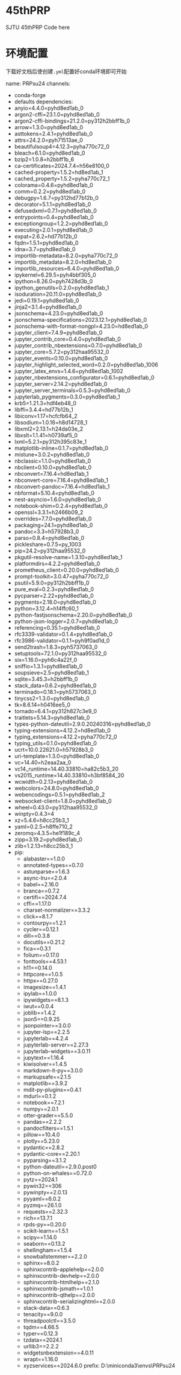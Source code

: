 # 45thPRP
SJTU 45thPRP Code here

# 环境配置
下载好文档后使创建`.yml`配置好conda环境即可开始


name: PRPsu24
channels:
  - conda-forge
  - defaults
dependencies:
  - anyio=4.4.0=pyhd8ed1ab_0
  - argon2-cffi=23.1.0=pyhd8ed1ab_0
  - argon2-cffi-bindings=21.2.0=py312h2bbff1b_0
  - arrow=1.3.0=pyhd8ed1ab_0
  - asttokens=2.4.1=pyhd8ed1ab_0
  - attrs=24.2.0=pyh71513ae_0
  - beautifulsoup4=4.12.3=pyha770c72_0
  - bleach=6.1.0=pyhd8ed1ab_0
  - bzip2=1.0.8=h2bbff1b_6
  - ca-certificates=2024.7.4=h56e8100_0
  - cached-property=1.5.2=hd8ed1ab_1
  - cached_property=1.5.2=pyha770c72_1
  - colorama=0.4.6=pyhd8ed1ab_0
  - comm=0.2.2=pyhd8ed1ab_0
  - debugpy=1.6.7=py312hd77b12b_0
  - decorator=5.1.1=pyhd8ed1ab_0
  - defusedxml=0.7.1=pyhd8ed1ab_0
  - entrypoints=0.4=pyhd8ed1ab_0
  - exceptiongroup=1.2.2=pyhd8ed1ab_0
  - executing=2.0.1=pyhd8ed1ab_0
  - expat=2.6.2=hd77b12b_0
  - fqdn=1.5.1=pyhd8ed1ab_0
  - idna=3.7=pyhd8ed1ab_0
  - importlib-metadata=8.2.0=pyha770c72_0
  - importlib_metadata=8.2.0=hd8ed1ab_0
  - importlib_resources=6.4.0=pyhd8ed1ab_0
  - ipykernel=6.29.5=pyh4bbf305_0
  - ipython=8.26.0=pyh7428d3b_0
  - ipython_genutils=0.2.0=pyhd8ed1ab_1
  - isoduration=20.11.0=pyhd8ed1ab_0
  - jedi=0.19.1=pyhd8ed1ab_0
  - jinja2=3.1.4=pyhd8ed1ab_0
  - jsonschema=4.23.0=pyhd8ed1ab_0
  - jsonschema-specifications=2023.12.1=pyhd8ed1ab_0
  - jsonschema-with-format-nongpl=4.23.0=hd8ed1ab_0
  - jupyter_client=7.4.9=pyhd8ed1ab_0
  - jupyter_contrib_core=0.4.0=pyhd8ed1ab_0
  - jupyter_contrib_nbextensions=0.7.0=pyhd8ed1ab_0
  - jupyter_core=5.7.2=py312haa95532_0
  - jupyter_events=0.10.0=pyhd8ed1ab_0
  - jupyter_highlight_selected_word=0.2.0=pyhd8ed1ab_1006
  - jupyter_latex_envs=1.4.6=pyhd8ed1ab_1002
  - jupyter_nbextensions_configurator=0.6.1=pyhd8ed1ab_0
  - jupyter_server=2.14.2=pyhd8ed1ab_0
  - jupyter_server_terminals=0.5.3=pyhd8ed1ab_0
  - jupyterlab_pygments=0.3.0=pyhd8ed1ab_1
  - krb5=1.21.3=hdf4eb48_0
  - libffi=3.4.4=hd77b12b_1
  - libiconv=1.17=hcfcfb64_2
  - libsodium=1.0.18=h8d14728_1
  - libxml2=2.13.1=h24da03e_2
  - libxslt=1.1.41=h0739af5_0
  - lxml=5.2.1=py312h395c83e_1
  - matplotlib-inline=0.1.7=pyhd8ed1ab_0
  - mistune=3.0.2=pyhd8ed1ab_0
  - nbclassic=1.1.0=pyhd8ed1ab_0
  - nbclient=0.10.0=pyhd8ed1ab_0
  - nbconvert=7.16.4=hd8ed1ab_1
  - nbconvert-core=7.16.4=pyhd8ed1ab_1
  - nbconvert-pandoc=7.16.4=hd8ed1ab_1
  - nbformat=5.10.4=pyhd8ed1ab_0
  - nest-asyncio=1.6.0=pyhd8ed1ab_0
  - notebook-shim=0.2.4=pyhd8ed1ab_0
  - openssl=3.3.1=h2466b09_2
  - overrides=7.7.0=pyhd8ed1ab_0
  - packaging=24.1=pyhd8ed1ab_0
  - pandoc=3.3=h57928b3_0
  - parso=0.8.4=pyhd8ed1ab_0
  - pickleshare=0.7.5=py_1003
  - pip=24.2=py312haa95532_0
  - pkgutil-resolve-name=1.3.10=pyhd8ed1ab_1
  - platformdirs=4.2.2=pyhd8ed1ab_0
  - prometheus_client=0.20.0=pyhd8ed1ab_0
  - prompt-toolkit=3.0.47=pyha770c72_0
  - psutil=5.9.0=py312h2bbff1b_0
  - pure_eval=0.2.3=pyhd8ed1ab_0
  - pycparser=2.22=pyhd8ed1ab_0
  - pygments=2.18.0=pyhd8ed1ab_0
  - python=3.12.4=h14ffc60_1
  - python-fastjsonschema=2.20.0=pyhd8ed1ab_0
  - python-json-logger=2.0.7=pyhd8ed1ab_0
  - referencing=0.35.1=pyhd8ed1ab_0
  - rfc3339-validator=0.1.4=pyhd8ed1ab_0
  - rfc3986-validator=0.1.1=pyh9f0ad1d_0
  - send2trash=1.8.3=pyh5737063_0
  - setuptools=72.1.0=py312haa95532_0
  - six=1.16.0=pyh6c4a22f_0
  - sniffio=1.3.1=pyhd8ed1ab_0
  - soupsieve=2.5=pyhd8ed1ab_1
  - sqlite=3.45.3=h2bbff1b_0
  - stack_data=0.6.2=pyhd8ed1ab_0
  - terminado=0.18.1=pyh5737063_0
  - tinycss2=1.3.0=pyhd8ed1ab_0
  - tk=8.6.14=h0416ee5_0
  - tornado=6.4.1=py312h827c3e9_0
  - traitlets=5.14.3=pyhd8ed1ab_0
  - types-python-dateutil=2.9.0.20240316=pyhd8ed1ab_0
  - typing-extensions=4.12.2=hd8ed1ab_0
  - typing_extensions=4.12.2=pyha770c72_0
  - typing_utils=0.1.0=pyhd8ed1ab_0
  - ucrt=10.0.22621.0=h57928b3_0
  - uri-template=1.3.0=pyhd8ed1ab_0
  - vc=14.40=h2eaa2aa_0
  - vc14_runtime=14.40.33810=ha82c5b3_20
  - vs2015_runtime=14.40.33810=h3bf8584_20
  - wcwidth=0.2.13=pyhd8ed1ab_0
  - webcolors=24.8.0=pyhd8ed1ab_0
  - webencodings=0.5.1=pyhd8ed1ab_2
  - websocket-client=1.8.0=pyhd8ed1ab_0
  - wheel=0.43.0=py312haa95532_0
  - winpty=0.4.3=4
  - xz=5.4.6=h8cc25b3_1
  - yaml=0.2.5=h8ffe710_2
  - zeromq=4.3.5=he1f189c_4
  - zipp=3.19.2=pyhd8ed1ab_0
  - zlib=1.2.13=h8cc25b3_1
  - pip:
      - alabaster==1.0.0
      - annotated-types==0.7.0
      - astunparse==1.6.3
      - async-lru==2.0.4
      - babel==2.16.0
      - branca==0.7.2
      - certifi==2024.7.4
      - cffi==1.17.0
      - charset-normalizer==3.3.2
      - click==8.1.7
      - contourpy==1.2.1
      - cycler==0.12.1
      - dill==0.3.8
      - docutils==0.21.2
      - fica==0.3.1
      - folium==0.17.0
      - fonttools==4.53.1
      - h11==0.14.0
      - httpcore==1.0.5
      - httpx==0.27.0
      - imagesize==1.4.1
      - ipylab==1.0.0
      - ipywidgets==8.1.3
      - iwut==0.0.4
      - joblib==1.4.2
      - json5==0.9.25
      - jsonpointer==3.0.0
      - jupyter-lsp==2.2.5
      - jupyterlab==4.2.4
      - jupyterlab-server==2.27.3
      - jupyterlab-widgets==3.0.11
      - jupytext==1.16.4
      - kiwisolver==1.4.5
      - markdown-it-py==3.0.0
      - markupsafe==2.1.5
      - matplotlib==3.9.2
      - mdit-py-plugins==0.4.1
      - mdurl==0.1.2
      - notebook==7.2.1
      - numpy==2.0.1
      - otter-grader==5.5.0
      - pandas==2.2.2
      - pandocfilters==1.5.1
      - pillow==10.4.0
      - plotly==5.23.0
      - pydantic==2.8.2
      - pydantic-core==2.20.1
      - pyparsing==3.1.2
      - python-dateutil==2.9.0.post0
      - python-on-whales==0.72.0
      - pytz==2024.1
      - pywin32==306
      - pywinpty==2.0.13
      - pyyaml==6.0.2
      - pyzmq==26.1.0
      - requests==2.32.3
      - rich==13.7.1
      - rpds-py==0.20.0
      - scikit-learn==1.5.1
      - scipy==1.14.0
      - seaborn==0.13.2
      - shellingham==1.5.4
      - snowballstemmer==2.2.0
      - sphinx==8.0.2
      - sphinxcontrib-applehelp==2.0.0
      - sphinxcontrib-devhelp==2.0.0
      - sphinxcontrib-htmlhelp==2.1.0
      - sphinxcontrib-jsmath==1.0.1
      - sphinxcontrib-qthelp==2.0.0
      - sphinxcontrib-serializinghtml==2.0.0
      - stack-data==0.6.3
      - tenacity==9.0.0
      - threadpoolctl==3.5.0
      - tqdm==4.66.5
      - typer==0.12.3
      - tzdata==2024.1
      - urllib3==2.2.2
      - widgetsnbextension==4.0.11
      - wrapt==1.16.0
      - xyzservices==2024.6.0
prefix: D:\miniconda3\envs\PRPsu24
